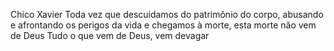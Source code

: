 Chico Xavier
Toda vez que descuidamos do patrimônio do corpo, abusando e afrontando os perigos da vida e chegamos à morte, esta morte não vem de Deus Tudo o que vem de Deus, vem devagar

